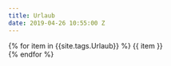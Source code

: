 ```yaml
---
title: Urlaub
date: 2019-04-26 10:55:00 Z
---
```


{% for item in {{site.tags.Urlaub}} %}
  {{ item }} <br/>
{% endfor %}
